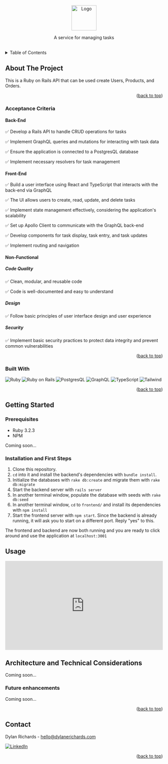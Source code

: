 <a name="readme-top"></a>


<!-- PROJECT LOGO -->
<br />
<div align="center">
    <img src="https://cdn-ukwest.onetrust.com/logos/482e1d62-3155-421c-b076-164accc90adf/3a979462-e491-4893-8016-3151c3826269/30d03a3c-557b-4988-b21a-d4e1c313a3ce/Task_Logo_colour.jpg" alt="Logo" width="80" height="80">

  <p align="center">
	A service for managing tasks
    <br />
    <br />
  </p>
</div>



<!-- TABLE OF CONTENTS -->
<details>
  <summary>Table of Contents</summary>
  <ol>
    <li>
      <a href="#about-the-project">About The Project</a>
      <ul>
        <li><a href="#built-with">Built With</a></li>
        <li><a href="#acceptance-criteria">Acceptance Criteria</a></li>
      </ul>
    </li>
    <li>
      <a href="#getting-started">Getting Started</a>
      <ul>
        <li><a href="#prerequisites">Prerequisites</a></li>
        <li><a href="#installation">Installation</a></li>
      </ul>
    </li>
    <li><a href="#usage">Usage</a></li>
    <li><a href="#architecture-and-technical-considerations">Architecture and Technical Considerations</a></li>
    <li><a href="#contact">Contact</a></li>
  </ol>
</details>



## About The Project
<a name="about-the-project"></a>

This is a Ruby on Rails API that can be used create Users, Products, and Orders.

<p align="right">(<a href="#readme-top">back to top</a>)</p>

### Acceptance Criteria
<a name="acceptance-criteria"></a>


#### Back-End

✅ Develop a Rails API to handle CRUD operations for tasks

✅ Implement GraphQL queries and mutations for interacting with task data

✅ Ensure the application is connected to a PostgresQL database

✅ Implement necessary resolvers for task management


#### Front-End

✅ Build a user interface using React and TypeScript that interacts with the back-end via GraphQL

✅ The UI allows users to create, read, update, and delete tasks

✅ Implement state management effectively, considering the application's scalability

✅ Set up Apollo Client to communicate with the GraphQL back-end

✅ Develop components for task display, task entry, and task updates

✅ Implement routing and navigation

#### Non-Functional

##### Code Quality
✅ Clean, modular, and reusable code

✅ Code is well-documented and easy to understand

##### Design
✅ Follow basic principles of user interface design and user experience

##### Security
✅ Implement basic security practices to protect data integrity and prevent common vulnerabilities


<p align="right">(<a href="#readme-top">back to top</a>)</p>

### Built With
<a name="built-with"></a>


![Ruby](https://img.shields.io/badge/ruby-%23CC342D.svg?style=for-the-badge&logo=ruby&logoColor=white)
![Ruby on Rails](https://img.shields.io/badge/Ruby_on_Rails-CC0000?style=for-the-badge&logo=ruby-on-rails&logoColor=white)
![PostgresQL](https://img.shields.io/badge/postgresql-4169e1?style=for-the-badge&logo=postgresql&logoColor=white)
![GraphQL](https://img.shields.io/badge/GraphQL-E434AA?style=for-the-badge&logo=graphql&logoColor=white)
![TypeScript](https://shields.io/badge/TypeScript-3178C6?logo=TypeScript&logoColor=FFF&style=for-the-badge)
![Tailwind](https://img.shields.io/badge/tailwindcss-0F172A?&logo=tailwindcss)




<p align="right">(<a href="#readme-top">back to top</a>)</p>



<!-- GETTING STARTED -->
## Getting Started
<a name="getting-started"></a>

### Prerequisites
<a name="prerequisites"></a>

- Ruby 3.2.3
- NPM

Coming soon...

### Installation and First Steps
<a name="installation"></a>

1. Clone this repository.
2. `cd` into it and install the backend's dependencies with `bundle install`.
3. Initialize the databases with `rake db:create` and migrate them with `rake db:migrate`
4. Start the backend server with `rails server`
5. In another terminal window, populate the database with seeds with `rake db:seed`
6. In another terminal window, `cd` to `frontend/` and install its dependencies with `npm install`
7. Start the frontend server with `npm start`. Since the backend is already running, it will ask you to start on a different port. Reply "yes" to this.

The frontend and backend are now both running and you are ready to click around and use the application at `localhost:3001`


<!-- USAGE EXAMPLES -->
## Usage
<a name="usage"></a>

<div style="position: relative; padding-bottom: 56.33802816901409%; height: 0;"><iframe src="https://www.loom.com/embed/84fdc373a2564189baa173a5a446ab8e?sid=f551377e-d7c2-4019-b843-8a65436da6e8" frameborder="0" webkitallowfullscreen mozallowfullscreen allowfullscreen style="position: absolute; top: 0; left: 0; width: 100%; height: 100%;"></iframe></div>


## Architecture and Technical Considerations
<a name="architecture-and-technical-considerations"></a>

Coming soon...

### Future enhancements

Coming soon...


<p align="right">(<a href="#readme-top">back to top</a>)</p>



<!-- CONTACT -->
## Contact
<a name="contact"></a>


Dylan Richards - hello@dylanerichards.com

[![LinkedIn][linkedin-shield]][linkedin-url]



<p align="right">(<a href="#readme-top">back to top</a>)</p>


[linkedin-shield]: https://img.shields.io/badge/-LinkedIn-black.svg?style=for-the-badge&logo=linkedin&colorB=555
[linkedin-url]: https://linkedin.com/in/dylanerichards